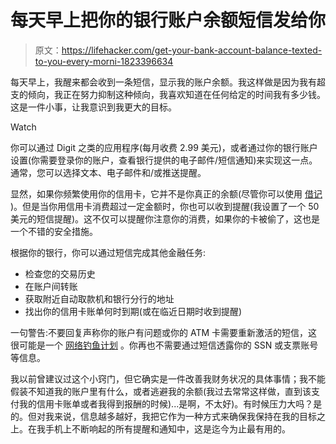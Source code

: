 # 每天早上把你的银行账户余额短信发给你

> 原文：<https://lifehacker.com/get-your-bank-account-balance-texted-to-you-every-morni-1823396634>

每天早上，我醒来都会收到一条短信，显示我的账户余额。我这样做是因为我有超支的倾向，我正在努力抑制这种倾向，我喜欢知道在任何给定的时间我有多少钱。这是一件小事，让我意识到我更大的目标。

Watch

你可以通过 Digit 之类的应用程序(每月收费 2.99 美元)，或者通过你的银行账户设置(你需要登录你的账户，查看银行提供的电子邮件/短信通知)来实现这一点。通常，您可以选择文本、电子邮件和/或推送提醒。

显然，如果你频繁使用你的信用卡，它并不是你真正的余额(尽管你可以使用 [借记](https://itunes.apple.com/us/app/debitize/id1224174438) )。但是当你用信用卡消费超过一定金额时，你也可以收到提醒(我设置了一个 50 美元的短信提醒)。这不仅可以提醒你注意你的消费，如果你的卡被偷了，这也是一个不错的安全措施。

根据你的银行，你可以通过短信完成其他金融任务:

*   检查您的交易历史
*   在账户间转账
*   获取附近自动取款机和银行分行的地址
*   找出你的信用卡账单何时到期(或在临近日期时收到提醒)

一句警告:不要回复声称你的账户有问题或你的 ATM 卡需要重新激活的短信，这很可能是一个 [网络钓鱼计划](https://www.nerdwallet.com/blog/banking/text-banking-pros-cons/) 。你再也不需要通过短信透露你的 SSN 或支票账号等信息。

我以前曾建议过这个小窍门，但它确实是一件改善我财务状况的具体事情；我不能假装不知道我的账户里有什么，或者逃避我的余额(我过去常常这样做，直到该支付我的信用卡账单或者我得到报酬的时候)...是啊，不太好)。有时候压力大吗？是的。但对我来说，信息越多越好，我把它作为一种方式来确保我保持在我的目标之上。在我手机上不断响起的所有提醒和通知中，这是迄今为止最有用的。
